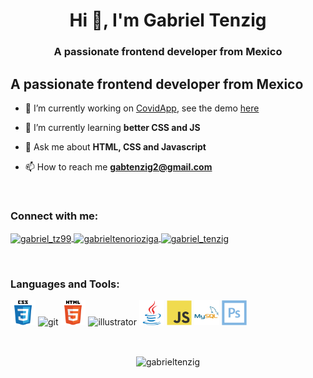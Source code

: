 <h1 align="center">Hi 👋, I'm Gabriel Tenzig</h1>
<h3 align="center">A passionate frontend developer from Mexico</h3>

## A passionate frontend developer from Mexico

- 🔭 I’m currently working on [CovidApp](https://github.com/GabrielTenZig/ProyectCovid), see the demo [here](https://gabrieltenzig.github.io/ProyectCovid)

- 🌱 I’m currently learning **better CSS and JS**

- 💬 Ask me about **HTML, CSS and Javascript**

- 📫 How to reach me **gabtenzig2@gmail.com**

<br>

<h3 align="left">Connect with me:</h3>
<p align="left">
  <a href="https://twitter.com/gabriel_tz99" target="_blank">
    <img align="center" src="https://raw.githubusercontent.com/rahuldkjain/github-profile-readme-generator/master/src/images/icons/Social/twitter.svg" alt="gabriel_tz99" height="30" width="40" />
  </a>
  <a href="https://linkedin.com/in/gabrieltenorioziga" target="_blank">
    <img align="center" src="https://raw.githubusercontent.com/rahuldkjain/github-profile-readme-generator/master/src/images/icons/Social/linked-in-alt.svg" alt="gabrieltenorioziga" height="30" width="40" />
  </a>
  <a href="https://instagram.com/gabriel_tenzig" target="_blank">
    <img align="center" src="https://raw.githubusercontent.com/rahuldkjain/github-profile-readme-generator/master/src/images/icons/Social/instagram.svg" alt="gabriel_tenzig" height="30" width="40" />
  </a>
</p>

<br>
<h3 align="left">Languages and Tools:</h3>
<p align="left"> 
  <img src="https://raw.githubusercontent.com/devicons/devicon/master/icons/css3/css3-original-wordmark.svg" alt="css3" width="40" height="40"/>
  <img src="https://www.vectorlogo.zone/logos/git-scm/git-scm-icon.svg" alt="git" width="40" height="40"/> 
  <img src="https://raw.githubusercontent.com/devicons/devicon/master/icons/html5/html5-original-wordmark.svg" alt="html5" width="40" height="40"/> 
  <img src="https://www.vectorlogo.zone/logos/adobe_illustrator/adobe_illustrator-icon.svg" alt="illustrator" width="40" height="40"/> 
  <img src="https://raw.githubusercontent.com/devicons/devicon/master/icons/java/java-original.svg" alt="java" width="40" height="40"/> 
  <img src="https://raw.githubusercontent.com/devicons/devicon/master/icons/javascript/javascript-original.svg" alt="javascript" width="40" height="40"/> 
  <img src="https://raw.githubusercontent.com/devicons/devicon/master/icons/mysql/mysql-original-wordmark.svg" alt="mysql" width="40" height="40"/> 
  <img src="https://raw.githubusercontent.com/devicons/devicon/master/icons/photoshop/photoshop-line.svg" alt="photoshop" width="40" height="40"/> 
</p>

<br>
<p align="center">
  <img align="center" src="https://github-readme-stats.vercel.app/api/top-langs?username=gabrieltenzig&show_icons=true&locale=en&layout=compact" alt="gabrieltenzig" />
</p>

